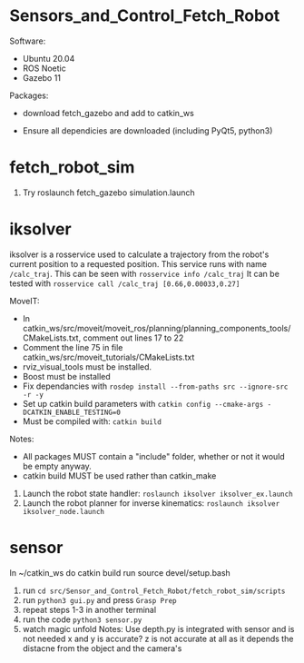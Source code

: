 # Sensors_and_Control_Fetch_Robot

Software:

- Ubuntu 20.04
- ROS Noetic
- Gazebo 11

Packages:

- download fetch_gazebo and add to catkin_ws

- Ensure all dependicies are downloaded (including PyQt5, python3)

# fetch_robot_sim

1. Try roslaunch fetch_gazebo simulation.launch

# iksolver

iksolver is a rosservice used to calculate a trajectory from the robot's current position to a requested position.
This service runs with name ``/calc_traj``. This can be seen with ``rosservice info /calc_traj``
It can be tested with ``rosservice call /calc_traj [0.66,0.00033,0.27]``

MoveIT:
- In catkin_ws/src/moveit/moveit_ros/planning/planning_components_tools/CMakeLists.txt, comment out lines 17 to 22
- Comment the line 75 in file catkin_ws/src/moveit_tutorials/CMakeLists.txt
- rviz_visual_tools must be installed.
- Boost must be installed
- Fix dependancies with ``rosdep install --from-paths src --ignore-src -r -y``
- Set up catkin build parameters with ``catkin config --cmake-args -DCATKIN_ENABLE_TESTING=0``
- Must be compiled with: ``catkin build``

Notes:
- All packages MUST contain a "include" folder, whether or not it would be empty anyway.
- catkin build MUST be used rather than catkin_make

1. Launch the robot state handler: ``roslaunch iksolver iksolver_ex.launch``
2. Launch the robot planner for inverse kinematics: ``roslaunch iksolver iksolver_node.launch``

# sensor


In ~/catkin_ws do catkin build
run source devel/setup.bash
1. run ``cd src/Sensor_and_Control_Fetch_Robot/fetch_robot_sim/scripts``
2. run ``python3 gui.py`` and press ``Grasp Prep``
3. repeat steps 1-3 in another terminal
4. run the code ``python3 sensor.py``
5. watch magic unfold
Notes: Use depth.py is integrated with sensor and is not needed x and y is accurate? z is not accurate at all as it depends the distacne from the object and the camera's

